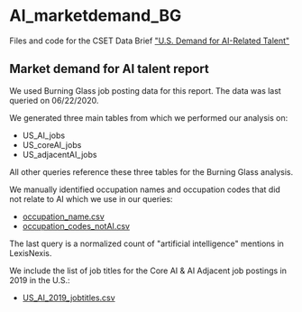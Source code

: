 # AI_marketdemand_BG
Files and code for the CSET Data Brief ["U.S. Demand for AI-Related Talent"](https://cset.georgetown.edu/research/u-s-demand-for-ai-related-talent/) 

## Market demand for AI talent report
We used Burning Glass job posting data for this report. The data was last queried on 06/22/2020.

We generated three main tables from which we performed our analysis on:
* US_AI_jobs
* US_coreAI_jobs
* US_adjacentAI_jobs

All other queries reference these three tables for the Burning Glass analysis.

We manually identified occupation names and occupation codes that did not relate to AI which we use in our queries:
* [occupation_name.csv](https://github.com/georgetown-cset/AI_marketdemand_BG/blob/master/occupation_name.csv)
* [occupation_codes_notAI.csv](https://github.com/georgetown-cset/AI_marketdemand_BG/blob/master/occupation_codes_notAI.csv)

The last query is a normalized count of "artificial intelligence" mentions in LexisNexis. 

We include the list of job titles for the Core AI & AI Adjacent job postings in 2019 in the U.S.:
* [US_AI_2019_jobtitles.csv](https://github.com/georgetown-cset/AI_marketdemand_BG/blob/master/US_AI_2019_jobtitles.csv)
